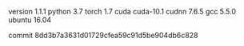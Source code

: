 version 1.1.1
python 3.7
torch 1.7
cuda cuda-10.1
cudnn 7.6.5
gcc 5.5.0
ubuntu 16.04

commit 8dd3b7a3631d01729cfea59c91d5be904db6c828